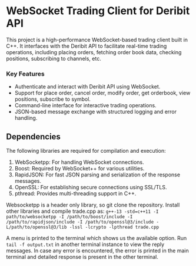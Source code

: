 # WebSocket Trading Client for Deribit API

This project is a high-performance WebSocket-based trading client built in C++. It interfaces with the Deribit API to facilitate real-time trading operations, including placing orders, fetching order book data, checking positions, subscribing to channels, etc.

### Key Features
- Authenticate and interact with Deribit API using WebSocket.
- Support for place order, cancel order, modify order, get orderbook, view positions, subscribe to symbol.
- Command-line interface for interactive trading operations.
- JSON-based message exchange with structured logging and error handling.

## Dependencies

The following libraries are required for compilation and execution:

1. WebSocketpp: For handling WebSocket connections.
2. Boost: Required by WebSocket++ for various utilities.
3. RapidJSON: For fast JSON parsing and serialization of the response messages.
4. OpenSSL: For establishing secure connections using SSL/TLS.
5. pthread: Provides multi-threading support in C++.

Websocketpp is a header only library, so git clone the repository. Install other libraries and compile trade.cpp as:
```g++-13 -std=c++11 -I path/to/websocketpp -I /path/to/boost/include -I /path/to/rapidjson/include -I /path/to/openssl@3/include -L/path/to/openssl@3/lib -lssl -lcrypto -lpthread trade.cpp```

A menu is printed to the terminal which shows us the available option. Run ```tail -f output.txt``` in another terminal instance to view the reply messages. In case any error is encountered, the error is printed in the main terminal and detailed response is present in the other terminal.
